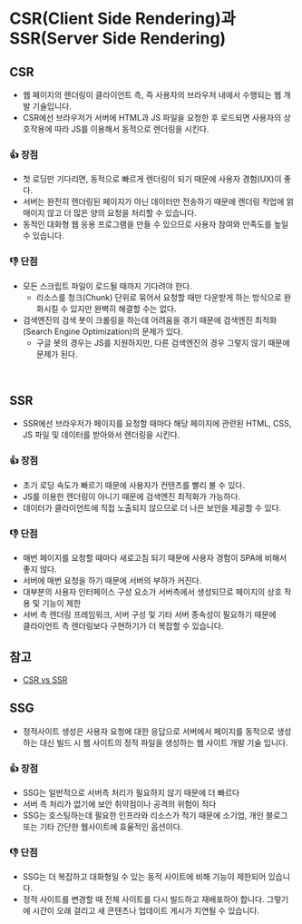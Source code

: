 # CSR(Client Side Rendering)과 SSR(Server Side Rendering)

## CSR

- 웹 페이지의 렌더링이 클라이언트 측, 즉 사용자의 브라우저 내에서 수행되는 웹 개발 기술입니다.
- CSR에선 브라우저가 서버에 HTML과 JS 파일을 요청한 후 로드되면 사용자의 상호작용에 따라 JS를 이용해서 동적으로 렌더링을 시킨다.

### :+1: 장점

- 첫 로딩만 기다리면, 동적으로 빠르게 렌더링이 되기 때문에 사용자 경험(UX)이 좋다.
- 서버는 완전히 렌더링된 페이지가 아닌 데이터만 전송하기 때문에 렌더링 작업에 얽매이지 않고 더 많은 양의 요청을 처리할 수 있습니다.
- 동적인 대화형 웹 응용 프로그램을 만들 수 있으므로 사용자 참여와 만족도를 높일 수 있습니다.

### :-1: 단점

- 모든 스크립트 파일이 로드될 때까지 기다려야 한다.
  - 리소스를 청크(Chunk) 단위로 묶어서 요청할 때만 다운받게 하는 방식으로 완화시킬 수 있지만 완벽히 해결할 수는 없다.
- 검색엔진의 검색 봇이 크롤링을 하는데 어려움을 겪기 때문에 검색엔진 최적화(Search Engine Optimization)의 문제가 있다.
  - 구글 봇의 경우는 JS를 지원하지만, 다른 검색엔진의 경우 그렇지 않기 때문에 문제가 된다.

<br>

## SSR

- SSR에선 브라우저가 페이지를 요청할 때마다 해당 페이지에 관련된 HTML, CSS, JS 파일 및 데이터를 받아와서 렌더링을 시킨다.

### :+1: 장점

- 초기 로딩 속도가 빠르기 때문에 사용자가 컨텐츠를 빨리 볼 수 있다.
- JS를 이용한 렌더링이 아니기 때문에 검색엔진 최적화가 가능하다.
- 데이터가 클라이언트에 직접 노출되지 않으므로 더 나은 보안을 제공할 수 있다.

### :-1: 단점

- 매번 페이지를 요청할 때마다 새로고침 되기 때문에 사용자 경험이 SPA에 비해서 좋지 않다.
- 서버에 매번 요청을 하기 때문에 서버의 부하가 커진다.
- 대부분의 사용자 인터페이스 구성 요소가 서버측에서 생성되므로 페이지의 상호 작용 및 기능이 제한
- 서버 측 렌더링 프레임워크, 서버 구성 및 기타 서버 종속성이 필요하기 때문에 <br>
  클라이언트 측 렌더링보다 구현하기가 더 복잡할 수 있습니다.

## 참고

- [CSR vs SSR](https://medium.com/@adamzerner/client-side-rendering-vs-server-side-rendering-a32d2cf3bfcc)

## SSG

- 정적사이트 생성은 사용자 요청에 대한 응답으로 서버에서 페이지를 동적으로 생성하는 대신 빌드 시 웹 사이트의 정적 파일을 생성하는 웹 사이트 개발 기술 입니다.

### :+1: 장점

- SSG는 일반적으로 서버측 처리가 필요하지 않기 때문에 더 빠르다
- 서버 측 처리가 없기에 보안 취약점이나 공격의 위험이 적다
- SSG는 호스팅하는데 필요한 인프라와 리소스가 적기 때문에 소기업, 개인 블로그 또는 기타 간단한 웹사이트에 효율적인 옵션이다.

### :-1: 단점

- SSG는 더 복잡하고 대화형일 수 있는 동적 사이트에 비해 기능이 제한되어 있습니다.
- 정적 사이트를 변경할 때 전체 사이트를 다시 빌드하고 재배포하야 합니다. 그렇기에 시간이 오래 걸리고 새 콘텐츠나 업데이트 게시가 지연될 수 있습니다.
